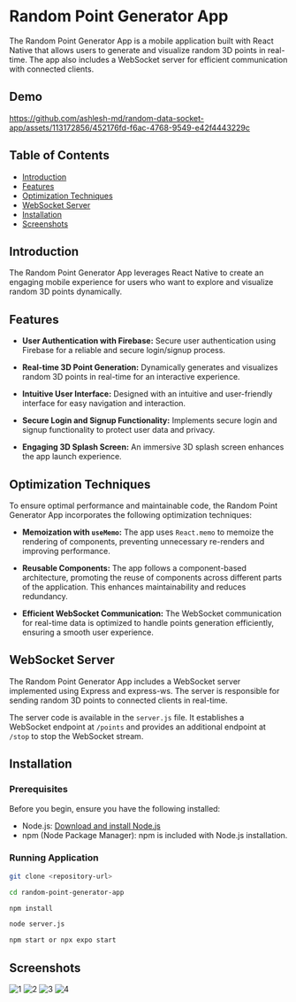 # Random Point Generator App

The Random Point Generator App is a mobile application built with React Native that allows users to generate and visualize random 3D points in real-time. The app also includes a WebSocket server for efficient communication with connected clients.

## Demo

https://github.com/ashlesh-md/random-data-socket-app/assets/113172856/452176fd-f6ac-4768-9549-e42f4443229c

## Table of Contents

- [Introduction](#introduction)
- [Features](#features)
- [Optimization Techniques](#optimization-techniques)
- [WebSocket Server](#websocket-server)
- [Installation](#installation)
- [Screenshots](#screenshots)

## Introduction

The Random Point Generator App leverages React Native to create an engaging mobile experience for users who want to explore and visualize random 3D points dynamically.

## Features

- **User Authentication with Firebase:** Secure user authentication using Firebase for a reliable and secure login/signup process.

- **Real-time 3D Point Generation:** Dynamically generates and visualizes random 3D points in real-time for an interactive experience.

- **Intuitive User Interface:** Designed with an intuitive and user-friendly interface for easy navigation and interaction.

- **Secure Login and Signup Functionality:** Implements secure login and signup functionality to protect user data and privacy.

- **Engaging 3D Splash Screen:** An immersive 3D splash screen enhances the app launch experience.

## Optimization Techniques

To ensure optimal performance and maintainable code, the Random Point Generator App incorporates the following optimization techniques:

- **Memoization with `useMemo`:** The app uses `React.memo` to memoize the rendering of components, preventing unnecessary re-renders and improving performance.

- **Reusable Components:** The app follows a component-based architecture, promoting the reuse of components across different parts of the application. This enhances maintainability and reduces redundancy.

- **Efficient WebSocket Communication:** The WebSocket communication for real-time data is optimized to handle points generation efficiently, ensuring a smooth user experience.

## WebSocket Server

The Random Point Generator App includes a WebSocket server implemented using Express and express-ws. The server is responsible for sending random 3D points to connected clients in real-time.

The server code is available in the `server.js` file. It establishes a WebSocket endpoint at `/points` and provides an additional endpoint at `/stop` to stop the WebSocket stream.

## Installation

### Prerequisites

Before you begin, ensure you have the following installed:

- Node.js: [Download and install Node.js](https://nodejs.org/)
- npm (Node Package Manager): npm is included with Node.js installation.

### Running Application

```bash
git clone <repository-url>

cd random-point-generator-app

npm install

node server.js

npm start or npx expo start

```
## Screenshots
![1](https://github.com/ashlesh-md/random-data-socket-app/assets/113172856/9d023412-b84f-46b0-8a34-d24fd31932de)
![2](https://github.com/ashlesh-md/random-data-socket-app/assets/113172856/6cd207ce-d7ad-402c-9f3e-1259c79c3820)
![3](https://github.com/ashlesh-md/random-data-socket-app/assets/113172856/e06b6999-62e8-479b-b760-0ba4caf396a8)
![4](https://github.com/ashlesh-md/random-data-socket-app/assets/113172856/f99dd8d3-d465-455d-9e7f-2f4c55dc7ffa)





